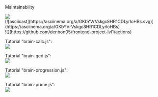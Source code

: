 Maintainability
<p>
<a href="https://codeclimate.com/github/denbon05/frontend-project-lvl1/maintainability"><img src="https://api.codeclimate.com/v1/badges/0ef3d7c812c2243656dd/maintainability" /></a>

<br>
[![asciicast](https://asciinema.org/a/GKbYVrVskgc8HR1CDLyrloHBs.svg)](https://asciinema.org/a/GKbYVrVskgc8HR1CDLyrloHBs)
<br>
![](https://github.com/denbon05/frontend-project-lvl1/actions)

<p>
Tutorial "brain-calc.js":<br>
<a href="https://asciinema.org/a/GKbYVrVskgc8HR1CDLyrloHBs" target="_blank"><img src="https://asciinema.org/a/GKbYVrVskgc8HR1CDLyrloHBs.svg" /></a>
<p>
Tutorial "brain-gcd.js":<br>
<a href="https://asciinema.org/a/ie4HUv2LfeLErtVEJWT3O3Vpz" target="_blank"><img src="https://asciinema.org/a/GKbYVrVskgc8HR1CDLyrloHBs.svg" /></a>
<p>
Tutorial "brain-progression.js":<br> 
<a href="https://asciinema.org/a/XUI94AlZ23vxzKVY589FDzo9i" target="_blank"><img src="https://asciinema.org/a/GKbYVrVskgc8HR1CDLyrloHBs.svg" /></a>
<p>
Tutorial "brain-prime.js":<br>
<a href="https://asciinema.org/a/dXVgAQM5iURqTd6hQD8l8UXSh" target="_blank"><img src="https://asciinema.org/a/GKbYVrVskgc8HR1CDLyrloHBs.svg" /></a>
	

